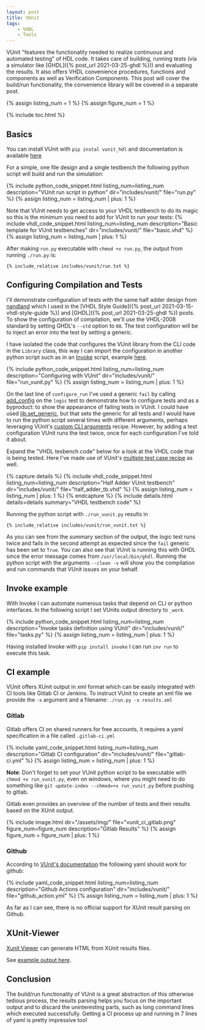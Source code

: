 ```yaml
---
layout: post
title: VUnit
tags:
    - VHDL
    - Tools
---
```

VUnit "features the functionality needed to realize continuous and automated testing" of HDL code.
It takes care of building, running tests (via a simulator like [GHDL]({% post_url 2021-03-25-ghdl %})) and evaluating the results. It also offers VHDL convenience procedures, functions and components as well as Verification Components. This post will cover the build/run functionality, the convenience library will be covered in a separate post.

{% assign listing_num = 1 %}
{% assign figure_num = 1 %}

{% include toc.html %}

## Basics

You can install VUnit with `pip instal vunit_hdl` and documentation is available [here](https://vunit.github.io/)

For a simple, one file design and a single testbench the following python script will build and run the simulation:

{%
  include python_code_snippet.html
  listing_num=listing_num
  description="VUnit run script in python"
  dir="includes/vunit/"
  file="run.py"
%}
{% assign listing_num = listing_num | plus: 1 %}

Note that VUnit needs to get access to your VHDL testbench to do its magic so this is the minimum you need to add for VUnit to run your tests:
{%
  include vhdl_code_snippet.html
  listing_num=listing_num
  description="Basic template for VUnit testbenches"
  dir="includes/vunit/"
  file="basic.vhd"
%}
{% assign listing_num = listing_num | plus: 1 %}

After making `run.py` executable with `chmod +x run.py`, the output from running `./run.py` is:

```
{% include_relative includes/vunit/run.txt %}
```

## Configuring Compilation and Tests


I'll demonstrate configuration of tests with the same half adder design from [nandland](https://www.nandland.com/vhdl/modules/module-half-adder.html) which I used in the [VHDL Style Guide]({% post_url 2021-03-15-vhdl-style-guide %}) and [GHDL]({% post_url 2021-03-25-ghdl %}) posts. To show the configuration of compilation, we'll use the VHDL-2008 standard by setting GHDL's `--std` option to `08`. The test configuration will be to inject an error into the test by setting a generic.

I have isolated the code that configures the VUnit library from the CLI code in the `Library` class, this way I can import the configuration in another python script such as in an [Invoke](http://docs.pyinvoke.org/en/latest/getting-started.html) script, example [here](#invoke-example).

{%
  include python_code_snippet.html
  listing_num=listing_num
  description="Configuring with VUnit"
  dir="includes/vunit/"
  file="run_vunit.py"
%}
{% assign listing_num = listing_num | plus: 1 %}

On the last line of `configure_run` I've used a generic `fail` by calling [add\_config](https://vunit.github.io/py/vunit.html#vunit.ui.test.Test.add_config) on the `logic` test to demonstrate how to configure tests and as a byproduct: to show the appearance of failing tests in VUnit. I could have used [lib.set\_generic](https://vunit.github.io/py/vunit.html#vunit.ui.library.Library.set_generic), but that sets the generic for all tests and I would have to run the python script several times with different arguments, perhaps leveraging VUnit's [custom CLI arguments](https://vunit.github.io/py/ui.html#adding-custom-command-line-arguments) recipe. However, by adding a test configuration VUnit runs the test twice, once for each configuration I've told it about.

Expand the "VHDL tesbench code" below for a look at the VHDL code that is being tested. Here I've made use of VUnit's [multiple test case recipe](https://vunit.github.io/user_guide.html#id5) as well.

{% capture details %}
{%
  include vhdl_code_snippet.html
  listing_num=listing_num
  description="Half Adder VUnit testbench"
  dir="includes/vunit/"
  file="half_adder_tb.vhd"
%}
{% assign listing_num = listing_num | plus: 1 %}
{% endcapture %}
{% include details.html details=details summary="VHDL testbench code" %}

Running the python script with `./run_vunit.py` results in

```
{% include_relative includes/vunit/run_vunit.txt %}
```

As you can see from the summary section of the output, the logic test runs twice and fails in the second attempt as expected since the `fail` generic has been set to `True`. You can also see that VUnit is running this with GHDL since the error message comes from `/usr/local/bin/ghdl`. Running the python script with the arguments `--clean -v` will show you the compilation and run commands that VUnit issues on your behalf.

## Invoke example

With Invoke I can automate numerous tasks that depend on CLI or python interfaces. In the following script I set VUnits output directory to `_work`.

{%
  include python_code_snippet.html
  listing_num=listing_num
  description="Invoke tasks definition using VUnit"
  dir="includes/vunit/"
  file="tasks.py"
%}
{% assign listing_num = listing_num | plus: 1 %}

Having installed Invoke with `pip install invoke` I can run `inv run` to execute this task.

## CI example

VUnit offers XUnit output in xml format which can be easily integrated with CI tools like Gitlab CI or Jenkins. To instruct VUnit to create an xml file we provide the `-x` argument and a filename: `./run.py -x results.xml`

### Gitlab

Gitlab offers CI on shared runners for free accounts, it requires a yaml specification in a file called `.gitlab-ci.yml`

{%
  include yaml_code_snippet.html
  listing_num=listing_num
  description="Gitlab CI configuration"
  dir="includes/vunit/"
  file="gitlab-ci.yml"
%}
{% assign listing_num = listing_num | plus: 1 %}

**Note**: Don't forget to set your VUnit python script to be executable with `chmod +x run_vunit.py`, even on windows, where you might need to do something like `git update-index --chmod=+x run_vunit.py` before pushing to gitlab.

Gitlab even provides an overview of the number of tests and their results based on the XUnit output.

{%
  include image.html
  dir="/assets/img/"
  file="vunit_ci_gitlab.png"
  figure_num=figure_num
  description="Gitlab Results"
%}
{% assign figure_num = figure_num | plus: 1 %}


### Github

According to [VUnit's documentation](https://vunit.github.io/ci/script.html#github-actions) the following yaml should work for github:

{%
  include yaml_code_snippet.html
  listing_num=listing_num
  description="Github Actions configuration"
  dir="includes/vunit/"
  file="github_action.yml"
%}
{% assign listing_num = listing_num | plus: 1 %}

As far as I can see, there is no official support for XUnit result parsing on Github.

## XUnit-Viewer

[Xunit Viewer](https://github.com/lukejpreston/xunit-viewer) can generate HTML from XUnit results files.

See [example output here](/assets/html/vunit_xunit_viewer.html).

## Conclusion

The build/run functionality of VUnit is a great abstraction of this otherwise tedious process, the results parsing helps you focus on the important output and to discard the uninteresting parts, such as long command lines which executed successfully. Getting a CI process up and running in 7 lines of yaml is pretty impressive too!
